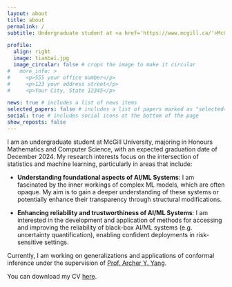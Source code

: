 ```yaml
---
layout: about
title: about
permalink: /
subtitle: Undergraduate student at <a href='https://www.mcgill.ca/'>McGill University</a>

profile:
  align: right
  image: tianbai.jpg
  image_circular: false # crops the image to make it circular
#   more_info: >
#     <p>555 your office number</p>
#     <p>123 your address street</p>
#     <p>Your City, State 12345</p>

news: true # includes a list of news items
selected_papers: false # includes a list of papers marked as "selected={true}"
social: true # includes social icons at the bottom of the page
show_reposts: false
---
```


I am an undergraduate student at McGill University, majoring in Honours Mathematics and Computer Science, with an expected graduation date of December 2024. My research interests focus on the intersection of statistics and machine learning, particularly in areas that include:

- **Understanding foundational aspects of AI/ML Systems**: I am fascinated by the inner workings of complex ML models, which are often opaque. My aim is to gain a deeper understanding of these systems or potentially enhance their transparency through structural modifications.

- **Enhancing reliability and trustworthiness of AI/ML Systems**: I am interested in the development and application of methods for accessing and improving the reliability of black-box AI/ML systems (e.g. uncertainty quantification), enabling confident deployments in risk-sensitive settings.

Currently, I am working on generalizations and applications of conformal inference under the supervision of [Prof. Archer Y. Yang](https://www.math.mcgill.ca/yyang/).

You can download my CV <a href='/assets/pdf/CV.pdf'>here</a>.